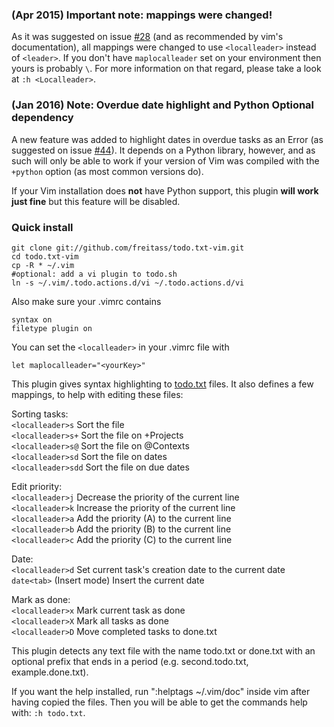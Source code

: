 ### (Apr 2015) Important note: mappings were changed!

As it was suggested on issue [#28](https://github.com/freitass/todo.txt-vim/issues/28) (and as recommended by vim's documentation), all mappings were changed to use `<localleader>` instead of `<leader>`. If you don't have `maplocalleader` set on your environment then yours is probably `\`. For more information on that regard, please take a look at `:h <Localleader>`.

### (Jan 2016) Note: Overdue date highlight and Python Optional dependency

A new feature was added to highlight dates in overdue tasks as an Error (as suggested on issue [#44](https://github.com/freitass/todo.txt-vim/issues/44)). It depends on a Python library, however, and as such will only be able to work if your version of Vim was compiled with the `+python` option (as most common versions do).

If your Vim installation does **not** have Python support, this plugin **will work just fine** but this feature will be disabled.

### Quick install

    git clone git://github.com/freitass/todo.txt-vim.git
    cd todo.txt-vim
    cp -R * ~/.vim
    #optional: add a vi plugin to todo.sh
    ln -s ~/.vim/.todo.actions.d/vi ~/.todo.actions.d/vi

Also make sure your .vimrc contains
    
    syntax on
    filetype plugin on

You can set the `<localleader>` in your .vimrc file with 
    
    let maplocalleader="<yourKey>"

This plugin gives syntax highlighting to [todo.txt](http://todotxt.com/) files. It also defines a few mappings, to help with editing these files:

Sorting tasks:  
`<localleader>s`   Sort the file  
`<localleader>s+`  Sort the file on +Projects  
`<localleader>s@`  Sort the file on @Contexts  
`<localleader>sd`  Sort the file on dates  
`<localleader>sdd`  Sort the file on due dates  

Edit priority:  
`<localleader>j`   Decrease the priority of the current line  
`<localleader>k`   Increase the priority of the current line  
`<localleader>a`   Add the priority (A) to the current line  
`<localleader>b`   Add the priority (B) to the current line  
`<localleader>c`   Add the priority (C) to the current line  

Date:  
`<localleader>d`   Set current task's creation date to the current date  
`date<tab>`        (Insert mode) Insert the current date  

Mark as done:  
`<localleader>x`   Mark current task as done  
`<localleader>X`   Mark all tasks as done  
`<localleader>D`   Move completed tasks to done.txt  

This plugin detects any text file with the name todo.txt or done.txt with an optional prefix that ends in a period (e.g. second.todo.txt, example.done.txt).

If you want the help installed, run ":helptags ~/.vim/doc" inside vim after having copied the files.
Then you will be able to get the commands help with: `:h todo.txt`.

